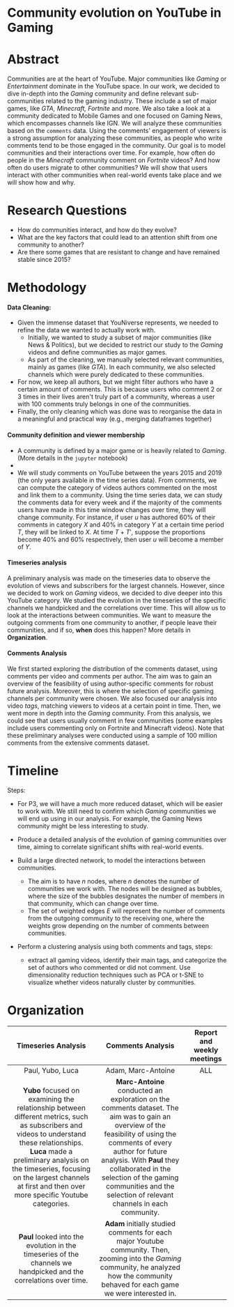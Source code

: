 # Community evolution on YouTube in Gaming

# Abstract
Communities are at the heart of YouTube. Major communities like _Gaming_ or _Entertainment_ dominate in the YouTube space. In our work, we decided to dive in-depth into the _Gaming_ community and define relevant sub-communities related to the gaming industry. These include a set of major games, like _GTA, Minecraft, Fortnite_ and more. We also take a look at a community dedicated to Mobile Games and one focused on Gaming News, which encompasses channels like IGN. We will analyze these communities based on the `comments` data. Using the comments' engagement of viewers is a strong assumption for analyzing these communities, as people who write comments tend to be those engaged in the community. Our goal is to model communities and their interactions over time. For example, how often do people in the _Minecraft_ community comment on _Fortnite_ videos? And how often do users migrate to other communities? We will show that users interact with other communities when real-world events take place and we will show how and why.

# Research Questions
- How do communities interact, and how do they evolve?
- What are the key factors that could lead to an attention shift from one community to another?
- Are there some games that are resistant to change and have remained stable since 2015?

# Methodology

#### Data Cleaning: 
- Given the immense dataset that YouNiverse represents, we needed to refine the data we wanted to actually work with.
    - Initially, we wanted to study a subset of major communities (like News & Politics), but we decided to restrict our study to the _Gaming_ videos and define communities as major games.
    - As part of the cleaning, we manually selected relevant communities, mainly as games (like _GTA_). In each community, we also selected channels which were purely dedicated to these communities.
- For now, we keep all authors, but we might filter authors who have a certain amount of comments. This is because users who comment 2 or 3 times in their lives aren't truly part of a community, whereas a user with $100$ comments truly belongs in one of the communities.
- Finally, the only cleaning which was done was to reorganise the data in a meaningful and practical way (e.g., merging dataframes together)

#### Community definition and viewer membership
- A community is defined by a major game or is heavily related to _Gaming_. (More details in the `jupyter` notebook)
- 
- We will study comments on YouTube between the years 2015 and 2019 (the only years available in the time series data). From comments, we can compute the category of videos authors commented on the most and link them to a community. Using the time series data, we can study the comments data for every week and if the majority of the comments users have made in this time window changes over time, they will change community. For instance, if user $u$ has authored 60% of their comments in category $X$ and 40% in category $Y$ at a certain time period $T$, they will be linked to $X$. At time $T+T'$, suppose the proportions become 40% and 60% respectively, then user $u$ will become a member of $Y$.
#### Timeseries analysis
A preliminary analysis was made on the timeseries data to observe the evolution of views and subscribers for the largest channels. However, since we decided to work on _Gaming_ videos, we decided to dive deeper into this YouTube category. We studied the evolution in the timeseries of the specific channels we handpicked and the correlations over time. This will allow us to look at the interactions between communities. We want to measure the outgoing comments from one community to another, if people leave their communities, and if so, __when__ does this happen? More details in __Organization__.

#### Comments Analysis
We first started exploring the distribution of the comments dataset, using comments per video and comments per author. The aim was to gain an overview of the feasibility of using author-specific comments for robust future analysis. Moreover, this is where the selection of specific gaming channels per community were chosen.
We also focused our analysis into video _tags_, matching viewers to videos at a certain point in time. Then, we went more in depth into the _Gaming_ community. From this analysis, we could see that users usually comment in few communities (some examples include users commenting only on Fortnite and Minecraft videos). Note that these preliminary analyses were conducted using a sample of 100 million comments from the extensive comments dataset.
  
# Timeline
Steps:
- For P3, we will have a much more reduced dataset, which will be easier to work with. We still need to confirm which _Gaming_ communities we will end up using in our analysis. For example, the Gaming News community might be less interesting to study.
- Produce a detailed analysis of the evolution of gaming communities over time, aiming to correlate significant shifts with real-world events.
- Build a large directed network, to model the interactions between communities.
    - The aim is to have $n$ nodes, where $n$ denotes the number of communities we work with. The nodes will be designed as bubbles, where the size of the bubbles designates the number of members in that community, which can change over time.
    - The set of weighted edges $E$ will represent the number of comments from the outgoing community to the receiving one, where the weights grow depending on the number of comments between communities. 
      
- Perform a clustering analysis using both comments and tags, steps:
    - extract all gaming videos, identify their main tags, and categorize the set of authors who commented or did not comment. Use dimensionality reduction techniques such as PCA or t-SNE to visualize whether videos naturally cluster by communities.


# Organization
|  Timeseries Analysis    |  Comments Analysis    |  Report and weekly meetings    |
|:-------------------------:|:-----------:|:-------------:|
|  Paul, Yubo, Luca | Adam, Marc-Antoine| ALL|
| __Yubo__ focused on examining the relationship between different metrics, such as subscribers and videos to understand these relationships. __Luca__ made a preliminary analysis on the timeseries, focusing on the largest channels at first and then over more specific Youtube categories.|__Marc-Antoine__ conducted an exploration on the comments dataset. The aim was to gain an overview of the feasibility of using the comments of every author for future analysis. With __Paul__ they collaborated in the selection of the gaming communities and the selection of relevant channels in each community.
|  __Paul__ looked into the evolution in the timeseries of the channels we handpicked and the correlations over time.| __Adam__ initially studied comments for each major Youtube community. Then, zooming into the _Gaming_ community, he analyzed how the community behaved for each game we were interested in.| |
